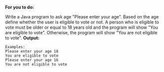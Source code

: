 **For you to do:**

Write a Java program to ask age "Please enter your age".
Based on the age define whether the user is eligible to vote or not.
A person who is eligible to vote must be older or equal to 18 years old and the program will show "You are eligible to vote".
Otherwise, the program will show "You are not eligible to vote".
**Output:**

```
Examples:
Please enter your age 18
You are eligible to vote
Please enter your age 16
You are not eligible to vote

```